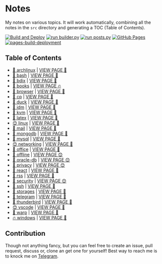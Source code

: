 # Notes

My notes on various topics. It will work automatically, combining all the notes in the `src` directory and generating a TOC (Table of Contents).

[![Build and Deploy](https://github.com/SharafatKarim/notes/actions/workflows/action.yml/badge.svg)](https://github.com/SharafatKarim/notes/actions/workflows/action.yml)
[![run builder.py](https://github.com/SharafatKarim/notes/actions/workflows/action.yml/badge.svg)](https://github.com/SharafatKarim/notes/actions/workflows/action.yml)
[![run posts.py](https://github.com/SharafatKarim/notes/actions/workflows/posts.yml/badge.svg)](https://github.com/SharafatKarim/notes/actions/workflows/posts.yml)
[![GitHub Pages](https://github.com/SharafatKarim/notes/actions/workflows/gh-pages.yml/badge.svg)](https://github.com/SharafatKarim/notes/actions/workflows/gh-pages.yml)
[![pages-build-deployment](https://github.com/SharafatKarim/notes/actions/workflows/pages/pages-build-deployment/badge.svg)](https://github.com/SharafatKarim/notes/actions/workflows/pages/pages-build-deployment)


## Table of Contents

- [🤖 archlinux](src/archlinux.md) | <a href='https://sharafat.is-a.dev/notes/archlinux' target='_blank'>VIEW PAGE 🌈</a>
- [🌟 bash](src/bash.md) | <a href='https://sharafat.is-a.dev/notes/bash' target='_blank'>VIEW PAGE 🤖</a>
- [🌟 bdix](src/bdix.md) | <a href='https://sharafat.is-a.dev/notes/bdix' target='_blank'>VIEW PAGE 🎉</a>
- [🌈 books](src/books.md) | <a href='https://sharafat.is-a.dev/notes/books' target='_blank'>VIEW PAGE 🔥</a>
- [👾 browser](src/browser.md) | <a href='https://sharafat.is-a.dev/notes/browser' target='_blank'>VIEW PAGE 🎸</a>
- [🌟 cp](src/cp.md) | <a href='https://sharafat.is-a.dev/notes/cp' target='_blank'>VIEW PAGE 🚀</a>
- [🚀 duck](src/duck.md) | <a href='https://sharafat.is-a.dev/notes/duck' target='_blank'>VIEW PAGE 🚀</a>
- [🍕 idm](src/idm.md) | <a href='https://sharafat.is-a.dev/notes/idm' target='_blank'>VIEW PAGE 🎸</a>
- [🌈 kvm](src/kvm.md) | <a href='https://sharafat.is-a.dev/notes/kvm' target='_blank'>VIEW PAGE 🎉</a>
- [👾 latex](src/latex.md) | <a href='https://sharafat.is-a.dev/notes/latex' target='_blank'>VIEW PAGE 🤖</a>
- [😊 linux](src/linux.md) | <a href='https://sharafat.is-a.dev/notes/linux' target='_blank'>VIEW PAGE 👾</a>
- [👾 mail](src/mail.md) | <a href='https://sharafat.is-a.dev/notes/mail' target='_blank'>VIEW PAGE 🍕</a>
- [🌟 mongodb](src/mongodb.md) | <a href='https://sharafat.is-a.dev/notes/mongodb' target='_blank'>VIEW PAGE 🌈</a>
- [🎸 mysql](src/mysql.md) | <a href='https://sharafat.is-a.dev/notes/mysql' target='_blank'>VIEW PAGE 🤖</a>
- [😊 networking](src/networking.md) | <a href='https://sharafat.is-a.dev/notes/networking' target='_blank'>VIEW PAGE 🌈</a>
- [🌈 office](src/office.md) | <a href='https://sharafat.is-a.dev/notes/office' target='_blank'>VIEW PAGE 🌟</a>
- [🚀 offline](src/offline.md) | <a href='https://sharafat.is-a.dev/notes/offline' target='_blank'>VIEW PAGE 😊</a>
- [🌈 oracle-db](src/oracle-db.md) | <a href='https://sharafat.is-a.dev/notes/oracle-db' target='_blank'>VIEW PAGE 😊</a>
- [🎉 privacy](src/privacy.md) | <a href='https://sharafat.is-a.dev/notes/privacy' target='_blank'>VIEW PAGE 😊</a>
- [🚀 react](src/react.md) | <a href='https://sharafat.is-a.dev/notes/react' target='_blank'>VIEW PAGE 🎉</a>
- [👾 rss](src/rss.md) | <a href='https://sharafat.is-a.dev/notes/rss' target='_blank'>VIEW PAGE 🎉</a>
- [🚀 security](src/security.md) | <a href='https://sharafat.is-a.dev/notes/security' target='_blank'>VIEW PAGE 😊</a>
- [🌈 ssh](src/ssh.md) | <a href='https://sharafat.is-a.dev/notes/ssh' target='_blank'>VIEW PAGE 👾</a>
- [🌈 storages](src/storages.md) | <a href='https://sharafat.is-a.dev/notes/storages' target='_blank'>VIEW PAGE 🤖</a>
- [🍕 telegram](src/telegram.md) | <a href='https://sharafat.is-a.dev/notes/telegram' target='_blank'>VIEW PAGE 🍕</a>
- [🍕 thunderbird](src/thunderbird.md) | <a href='https://sharafat.is-a.dev/notes/thunderbird' target='_blank'>VIEW PAGE 🎉</a>
- [😊 vscode](src/vscode.md) | <a href='https://sharafat.is-a.dev/notes/vscode' target='_blank'>VIEW PAGE 🚀</a>
- [🌟 warp](src/warp.md) | <a href='https://sharafat.is-a.dev/notes/warp' target='_blank'>VIEW PAGE 🍕</a>
- [🔥 windows](src/windows.md) | <a href='https://sharafat.is-a.dev/notes/windows' target='_blank'>VIEW PAGE 🎸</a>

## Contribution

Though not anything fancy, but you can feel free to create an issue, pull request, discuss or, clone an get one for yourself!
Best way to reach me is to knock me on [Telegram](https://t.me/SharafatKarim).

